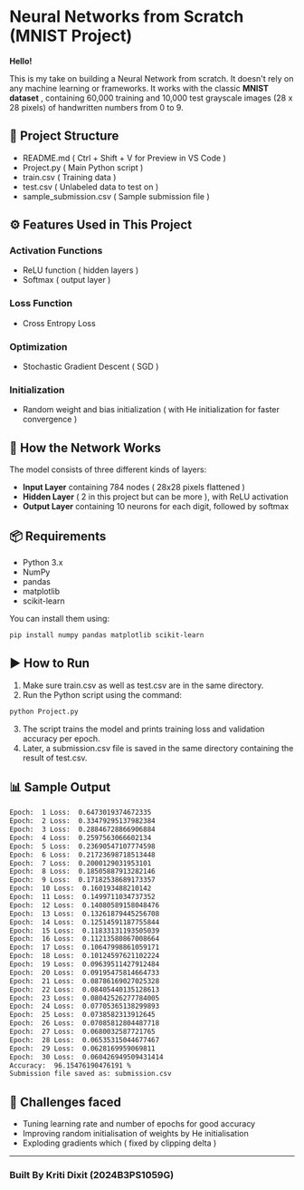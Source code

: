# Neural Networks from Scratch (MNIST Project)

**Hello!**

This is my take on building a Neural Network from scratch. It doesn't rely on any machine learning or frameworks. It works with the classic **MNIST dataset** , containing 60,000 training and 10,000 test grayscale images (28 x 28 pixels) of handwritten numbers from 0 to 9.


## 📁 Project Structure
- README.md ( Ctrl + Shift + V for Preview in VS Code )
- Project.py ( Main Python script )
- train.csv ( Training data )
- test.csv ( Unlabeled data to test on )
- sample_submission.csv ( Sample submission file )


## ⚙️ Features Used in This Project
### Activation Functions
- ReLU function ( hidden layers )  
- Softmax ( output layer )
### Loss Function
- Cross Entropy Loss
### Optimization
- Stochastic Gradient Descent ( SGD )
### Initialization
- Random weight and bias initialization ( with He initialization for faster convergence )


## 🧠 How the Network Works
The model consists of three different kinds of layers:
- **Input Layer** containing 784 nodes ( 28x28 pixels flattened )
- **Hidden Layer** ( 2 in this project but can be more ), with ReLU activation
- **Output Layer** containing 10 neurons for each digit, followed by softmax


## 📦 Requirements
- Python 3.x
- NumPy
- pandas
- matplotlib
- scikit-learn

You can install them using:

```bash
pip install numpy pandas matplotlib scikit-learn
```


## ▶️ How to Run
1. Make sure train.csv as well as test.csv are in the same directory.
2. Run the Python script using the command:
```bash
python Project.py
```
3. The script trains the model and prints training loss and validation accuracy per epoch.
4. Later, a submission.csv file is saved in the same directory containing the result of test.csv.


## 📊 Sample Output
```bash
Epoch:  1 Loss:  0.6473019374672335
Epoch:  2 Loss:  0.33479295137982384
Epoch:  3 Loss:  0.28846728866906884
Epoch:  4 Loss:  0.2597563066602134
Epoch:  5 Loss:  0.23690547107774598
Epoch:  6 Loss:  0.21723698718513448
Epoch:  7 Loss:  0.2000129031953101
Epoch:  8 Loss:  0.18505887913282146
Epoch:  9 Loss:  0.17182538689173357
Epoch:  10 Loss:  0.160193488210142
Epoch:  11 Loss:  0.1499711034737352
Epoch:  12 Loss:  0.14080589158048476
Epoch:  13 Loss:  0.13261879445256708
Epoch:  14 Loss:  0.12514591187755844
Epoch:  15 Loss:  0.11833131193505039
Epoch:  16 Loss:  0.11213580867008664
Epoch:  17 Loss:  0.10647998861059171
Epoch:  18 Loss:  0.10124597621102224
Epoch:  19 Loss:  0.09639511427912484
Epoch:  20 Loss:  0.09195475814664733
Epoch:  21 Loss:  0.08786169027025328
Epoch:  22 Loss:  0.08405440135128613
Epoch:  23 Loss:  0.08042526277784005
Epoch:  24 Loss:  0.07705365138299893
Epoch:  25 Loss:  0.0738582313912645
Epoch:  26 Loss:  0.07085812804487718
Epoch:  27 Loss:  0.0680032587721765
Epoch:  28 Loss:  0.06535315044677467
Epoch:  29 Loss:  0.0628169959069811
Epoch:  30 Loss:  0.060426949509431414
Accuracy:  96.15476190476191 %
Submission file saved as: submission.csv
```


## 🧩 Challenges faced
- Tuning learning rate and number of epochs for good accuracy
- Improving random initialisation of weights by He initialisation
- Exploding gradients which ( fixed by clipping delta )
---
### Built By Kriti Dixit (2024B3PS1059G)
